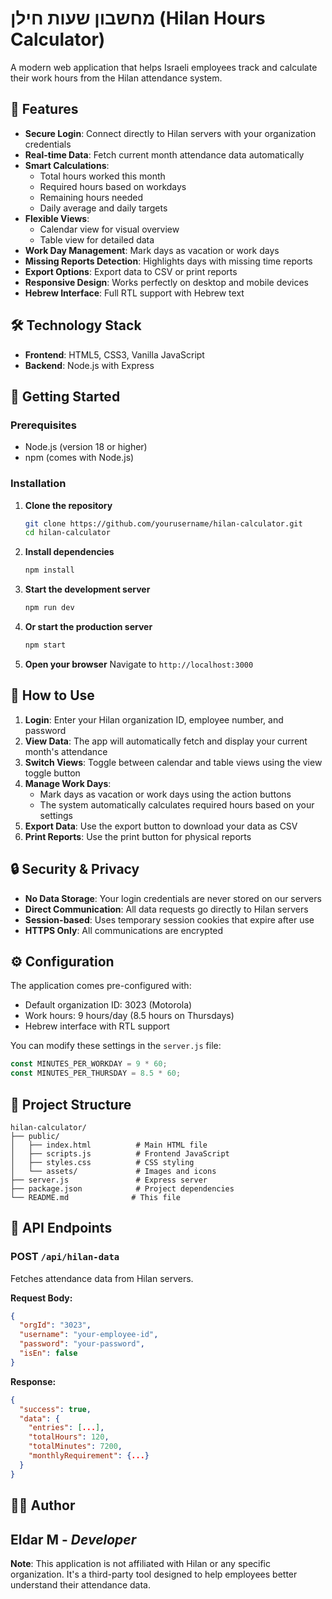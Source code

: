 # מחשבון שעות חילן (Hilan Hours Calculator)

A modern web application that helps Israeli employees track and calculate their work hours from the Hilan attendance system.

## 🚀 Features

- **Secure Login**: Connect directly to Hilan servers with your organization credentials
- **Real-time Data**: Fetch current month attendance data automatically
- **Smart Calculations**: 
  - Total hours worked this month
  - Required hours based on workdays
  - Remaining hours needed
  - Daily average and daily targets
- **Flexible Views**: 
  - Calendar view for visual overview
  - Table view for detailed data
- **Work Day Management**: Mark days as vacation or work days
- **Missing Reports Detection**: Highlights days with missing time reports
- **Export Options**: Export data to CSV or print reports
- **Responsive Design**: Works perfectly on desktop and mobile devices
- **Hebrew Interface**: Full RTL support with Hebrew text

## 🛠️ Technology Stack

- **Frontend**: HTML5, CSS3, Vanilla JavaScript
- **Backend**: Node.js with Express

## 🚀 Getting Started

### Prerequisites

- Node.js (version 18 or higher)
- npm (comes with Node.js)

### Installation

1. **Clone the repository**
   ```bash
   git clone https://github.com/yourusername/hilan-calculator.git
   cd hilan-calculator
   ```

2. **Install dependencies**
   ```bash
   npm install
   ```

3. **Start the development server**
   ```bash
   npm run dev
   ```

4. **Or start the production server**
   ```bash
   npm start
   ```

5. **Open your browser**
   Navigate to `http://localhost:3000`

## 📖 How to Use

1. **Login**: Enter your Hilan organization ID, employee number, and password
2. **View Data**: The app will automatically fetch and display your current month's attendance
3. **Switch Views**: Toggle between calendar and table views using the view toggle button
4. **Manage Work Days**: 
   - Mark days as vacation or work days using the action buttons
   - The system automatically calculates required hours based on your settings
5. **Export Data**: Use the export button to download your data as CSV
6. **Print Reports**: Use the print button for physical reports

## 🔒 Security & Privacy

- **No Data Storage**: Your login credentials are never stored on our servers
- **Direct Communication**: All data requests go directly to Hilan servers
- **Session-based**: Uses temporary session cookies that expire after use
- **HTTPS Only**: All communications are encrypted

## ⚙️ Configuration

The application comes pre-configured with:
- Default organization ID: 3023 (Motorola)
- Work hours: 9 hours/day (8.5 hours on Thursdays)
- Hebrew interface with RTL support

You can modify these settings in the `server.js` file:

```javascript
const MINUTES_PER_WORKDAY = 9 * 60;
const MINUTES_PER_THURSDAY = 8.5 * 60;
```

## 📂 Project Structure

```
hilan-calculator/
├── public/
│   ├── index.html          # Main HTML file
│   ├── scripts.js          # Frontend JavaScript
│   ├── styles.css          # CSS styling
│   └── assets/             # Images and icons
├── server.js               # Express server
├── package.json            # Project dependencies
└── README.md              # This file
```

## 📝 API Endpoints

### POST `/api/hilan-data`
Fetches attendance data from Hilan servers.

**Request Body:**
```json
{
  "orgId": "3023",
  "username": "your-employee-id",
  "password": "your-password",
  "isEn": false
}
```

**Response:**
```json
{
  "success": true,
  "data": {
    "entries": [...],
    "totalHours": 120,
    "totalMinutes": 7200,
    "monthlyRequirement": {...}
  }
}
```
## 👨‍💻 Author

**Eldar M** - *Developer*
---

**Note**: This application is not affiliated with Hilan or any specific organization. It's a third-party tool designed to help employees better understand their attendance data.
